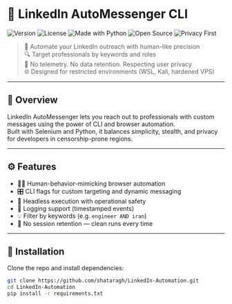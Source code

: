 # 🤖 LinkedIn AutoMessenger CLI

![Version](https://img.shields.io/badge/version-v0.1.0-blue)
![License](https://img.shields.io/github/license/shataragh/LinkedIn-Automation)
![Made with Python](https://img.shields.io/badge/made%20with-Python%203.10-3776AB?logo=python&logoColor=white)
![Open Source](https://img.shields.io/badge/open%20source-%E2%9C%94-green)
![Privacy First](https://img.shields.io/badge/privacy%20focused-%F0%9F%94%91-critical)

> 🚀 Automate your LinkedIn outreach with human-like precision  
> 🔍 Target professionals by keywords and roles  
> 🔐 No telemetry. No data retention. Respecting user privacy  
> 🌐 Designed for restricted environments (WSL, Kali, hardened VPS)

---

## 🧩 Overview

LinkedIn AutoMessenger lets you reach out to professionals with custom messages using the power of CLI and browser automation.  
Built with Selenium and Python, it balances simplicity, stealth, and privacy for developers in censorship-prone regions.

---

## ⚙️ Features

- 🕵️‍♂️ Human-behavior-mimicking browser automation
- 🎛️ CLI flags for custom targeting and dynamic messaging
- 🔐 Headless execution with operational safety
- 📜 Logging support (timestamped events)
- 💡 Filter by keywords (e.g. `engineer AND iran`)
- 🧼 No session retention — clean runs every time

---

## 🚀 Installation

Clone the repo and install dependencies:

```bash
git clone https://github.com/shataragh/LinkedIn-Automation.git
cd LinkedIn-Automation
pip install -r requirements.txt

